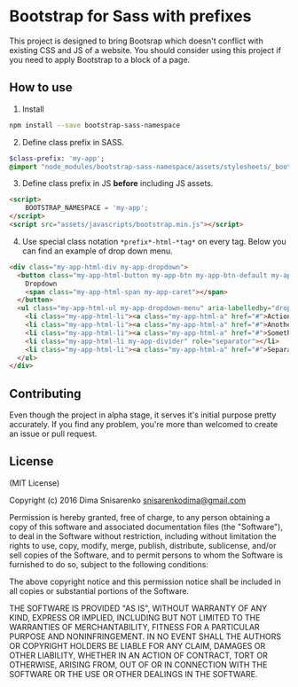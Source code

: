 # Bootstrap for Sass with prefixes
This project is designed to bring Bootsrap which doesn't conflict with existing CSS and JS of a website.
You should consider using this project if you need to apply Bootstrap to a block of a page.

## How to use

1. Install
```bash
npm install --save bootstrap-sass-namespace
```

2. Define class prefix in SASS.
```sass
$class-prefix: 'my-app';
@import "node_modules/bootstrap-sass-namespace/assets/stylesheets/_bootstrap.scss";
```

3. Define class prefix in JS **before** including JS assets.
```html
<script>
    BOOTSTRAP_NAMESPACE = 'my-app';
</script>
<script src="assets/javascripts/bootstrap.min.js"></script>
```
4. Use special class notation `*prefix*-html-*tag*` on every tag.
Below you can find an example of drop down menu.
```html
<div class="my-app-html-div my-app-dropdown">
  <button class="my-app-html-button my-app-btn my-app-btn-default my-app-dropdown-toggle" type="button" id="dropdownMenu1" data-toggle="dropdown" aria-haspopup="true" aria-expanded="true">
    Dropdown
    <span class="my-app-html-span my-app-caret"></span>
  </button>
  <ul class="my-app-html-ul my-app-dropdown-menu" aria-labelledby="dropdownMenu1">
    <li class="my-app-html-li"><a class="my-app-html-a" href="#">Action</a></li>
    <li class="my-app-html-li"><a class="my-app-html-a" href="#">Another action</a></li>
    <li class="my-app-html-li"><a class="my-app-html-a" href="#">Something else here</a></li>
    <li class="my-app-html-li my-app-divider" role="separator"></li>
    <li class="my-app-html-li"><a class="my-app-html-a" href="#">Separated link</a></li>
  </ul>
</div>
```

## Contributing

Even though the project in alpha stage, it serves it's initial purpose pretty accurately. If you find any problem, you're more than welcomed to create an issue or pull request.

## License

(MIT License)

Copyright (c) 2016 Dima Snisarenko snisarenkodima@gmail.com

Permission is hereby granted, free of charge, to any person obtaining a copy of this software and associated documentation files (the "Software"), to deal in the Software without restriction, including without limitation the rights to use, copy, modify, merge, publish, distribute, sublicense, and/or sell copies of the Software, and to permit persons to whom the Software is furnished to do so, subject to the following conditions:

The above copyright notice and this permission notice shall be included in all copies or substantial portions of the Software.

THE SOFTWARE IS PROVIDED "AS IS", WITHOUT WARRANTY OF ANY KIND, EXPRESS OR IMPLIED, INCLUDING BUT NOT LIMITED TO THE WARRANTIES OF MERCHANTABILITY, FITNESS FOR A PARTICULAR PURPOSE AND NONINFRINGEMENT. IN NO EVENT SHALL THE AUTHORS OR COPYRIGHT HOLDERS BE LIABLE FOR ANY CLAIM, DAMAGES OR OTHER LIABILITY, WHETHER IN AN ACTION OF CONTRACT, TORT OR OTHERWISE, ARISING FROM, OUT OF OR IN CONNECTION WITH THE SOFTWARE OR THE USE OR OTHER DEALINGS IN THE SOFTWARE.
